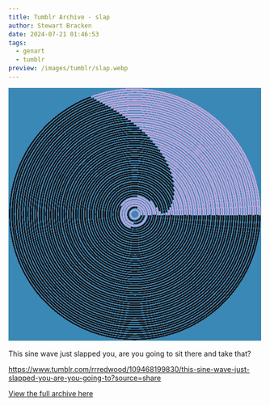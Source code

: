 ```yaml
---
title: Tumblr Archive - slap
author: Stewart Bracken
date: 2024-07-21 01:46:53
tags:
  - genart
  - tumblr
preview: /images/tumblr/slap.webp
---
```


![slap](/images/tumblr/slap.webp)

This sine wave just slapped you, are you going to sit there and take that?

https://www.tumblr.com/rrredwood/109468199830/this-sine-wave-just-slapped-you-are-you-going-to?source=share

[View the full archive here](https://www.tumblr.com/rrredwood)